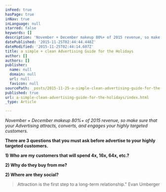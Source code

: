 ```yaml
---
inFeed: true
hasPage: true
inNav: true
inLanguage: null
starred: false
keywords: []
description: 'November + December makeup 80%+ of 2015 revenue, so make sure that your Advertising attracts, converts, and engages your highly targeted customers'
datePublished: '2015-11-25T02:44:44.448Z'
dateModified: '2015-11-25T02:44:14.607Z'
title: a simple + clean Advertising Guide for the Holidays
author: []
authors: []
publisher:
  name: null
  domain: null
  url: null
  favicon: null
sourcePath: _posts/2015-11-25-a-simple-clean-advertising-guide-for-the-holidays.md
published: true
url: a-simple-clean-advertising-guide-for-the-holidays/index.html
_type: Article

---
```

_November + December makeup 80%+ of 2015 revenue, so make sure that your Advertising attracts, converts, and engages your highly targeted customers._

**There are 3 questions that you must ask before advertise to your highly targeted customers.**

**1) Who are my customers that will spend 4x, 16x, 64x, etc.?**

**2) Why do they buy from me?**

**2) Where are they social?**

> Attraction is the first step to a long-term relationship." Evan Umberger
> 
>
